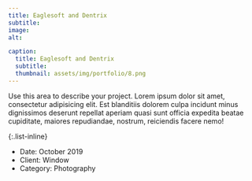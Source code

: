 ```yaml
---
title: Eaglesoft and Dentrix
subtitle: 
image:
alt: 

caption:
  title: Eaglesoft and Dentrix
  subtitle: 
  thumbnail: assets/img/portfolio/8.png
---
```

Use this area to describe your project. Lorem ipsum dolor sit amet, consectetur adipisicing elit. Est blanditiis dolorem culpa incidunt minus dignissimos deserunt repellat aperiam quasi sunt officia expedita beatae cupiditate, maiores repudiandae, nostrum, reiciendis facere nemo!

{:.list-inline}
- Date: October 2019
- Client: Window
- Category: Photography

